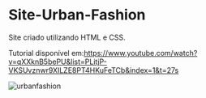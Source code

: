 <h1>Site-Urban-Fashion</h1>


<p>Site criado utilizando HTML e CSS.</p>


Tutorial disponível em:https://www.youtube.com/watch?v=qXXknB5bePU&list=PLitjP-VKSUvznwr9XILZE8PT4HKuFeTCb&index=1&t=27s



![urbanfashion](https://user-images.githubusercontent.com/88169014/168603205-eb52a6ab-0521-4266-b7fe-9b19d071a0aa.png)
